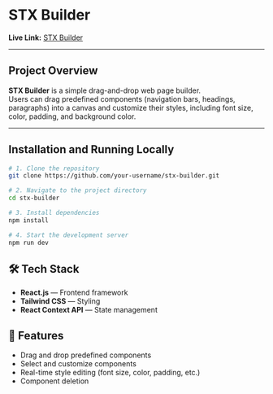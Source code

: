 # STX Builder

**Live Link:** [STX Builder](https://stx-builder.netlify.app)

---

## Project Overview

**STX Builder** is a simple drag-and-drop web page builder.  
Users can drag predefined components (navigation bars, headings, paragraphs) into a canvas and customize their styles, including font size, color, padding, and background color.

---

## Installation and Running Locally

```bash
# 1. Clone the repository
git clone https://github.com/your-username/stx-builder.git

# 2. Navigate to the project directory
cd stx-builder

# 3. Install dependencies
npm install

# 4. Start the development server
npm run dev

```

## 🛠️ Tech Stack
- **React.js** — Frontend framework
- **Tailwind CSS** — Styling
- **React Context API** — State management

## 📄 Features
- Drag and drop predefined components
- Select and customize components
- Real-time style editing (font size, color, padding, etc.)
- Component deletion
